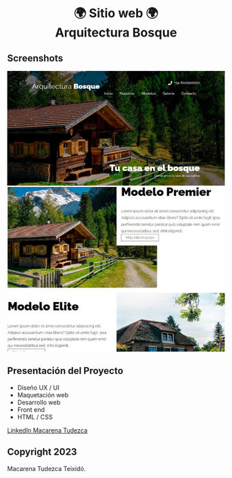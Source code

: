 <h1 align="center">🌍 Sitio web 🌍  <br>Arquitectura Bosque </h1>

## Screenshots
![Arquitectura Bosque](screenshot.jpg)
![Arquitectura Bosque](screenshot2.jpg)

## Presentación del Proyecto

* Diseño UX / UI
* Maquetación web
* Desarrollo web
* Front end
* HTML / CSS

[LinkedIn Macarena Tudezca](https://www.linkedin.com/in/macarenatudezca/)
## Copyright 2023

Macarena Tudezca Teixidó.
